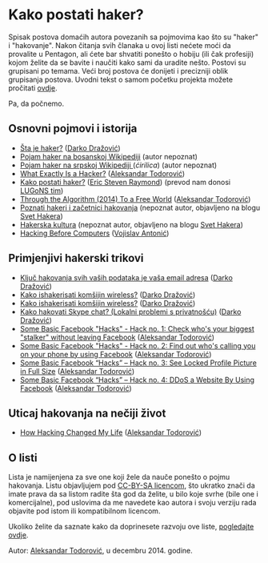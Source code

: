 # Kako postati haker?

Spisak postova domaćih autora povezanih sa pojmovima kao što su "haker" i "hakovanje". Nakon čitanja svih članaka u ovoj listi nećete moći da provalite u Pentagon, ali ćete bar shvatiti ponešto o hobiju (ili čak profesiji) kojom želite da se bavite i naučiti kako sami da uradite nešto. Postovi su grupisani po temama. Veći broj postova će donijeti i precizniji oblik grupisanja postova. Uvodni tekst o samom početku projekta možete pročitati [ovdje](https://aleksandartodorovic.wordpress.com/2014/12/17/dosta-kako-postati-haker-pitanja/).

Pa, da počnemo.

## Osnovni pojmovi i istorija

* [Šta je haker?](http://kompjuteras.com/sta-je-haker/) ([Darko Dražović](http://kompjuteras.com/))
* [Pojam haker na bosanskoj Wikipediji](https://bs.wikipedia.org/wiki/Haker) (autor nepoznat)
* [Pojam haker na srpskoj Wikipediji ](https://sr.wikipedia.org/wiki/%D0%A5%D0%B0%D0%BA%D0%B5%D1%80) (_ćirilica_) (autor nepoznat)
* [What Exactly Is a Hacker?](https://aleksandartodorovic.wordpress.com/2014/10/18/what-exactly-is-a-hacker/) ([Aleksandar Todorović](https://aleksandartodorovic.wordpress.com/))
* [Kako postati haker?](https://hacker.lugons.org/) ([Eric Steven Raymond](http://www.catb.org/~esr/)) (prevod nam donosi [LUGoNS tim](https://lugons.org/))
* [Through the Algorithm (2014) To a Free World](https://aleksandartodorovic.wordpress.com/2014/12/07/algorithm-to-a-free-world/) ([Aleksandar Todorović](https://aleksandartodorovic.wordpress.com/))
* [Poznati hakeri i začetnici hakovanja](http://svethakera.blogspot.com/2012/05/poznati-hakeri-i-zacetnici-hakovanja.html) (nepoznat autor, objavljeno na blogu [Svet Hakera](http://svethakera.blogspot.com/))
* [Hakerska kultura](http://svethakera.blogspot.com/2008/10/hakerska-kultura.html) (nepoznat autor, objavljeno na blogu  [Svet Hakera](http://svethakera.blogspot.com/))
* [Hacking Before Computers](https://www.youtube.com/watch?v=PrJLMlGWN4w) ([Vojislav Antonić](http://en.wikipedia.org/wiki/Voja_Antoni%C4%87))

## Primjenjivi hakerski trikovi

* [Ključ hakovanja svih vaših podataka je vaša email adresa](http://kompjuteras.com/email-adresa-kljuc-hakovanja-svih-vasih-podataka/) ([Darko Dražović](http://kompjuteras.com/))
* [Kako ishakerisati komšijin wireless?](http://kompjuteras.com/kako-ishakerisati-komsijin-wireless/) ([Darko Dražović](http://kompjuteras.com/))
* [Kako ishakerisati komšijin wireless?](http://kompjuteras.com/kako-ishakerisati-komsijin-wireless/) ([Darko Dražović](http://kompjuteras.com/))
* [Kako hakovati Skype chat? (Lokalni problemi s privatnošću)](http://kompjuteras.com/kako-hakovati-skype-chat-lokalni-problem-s-privatnoscu/) ([Darko Dražović](http://kompjuteras.com/))
* [Some Basic Facebook "Hacks" - Hack no. 1: Check who's your biggest "stalker" without leaving Facebook](https://aleksandartodorovic.wordpress.com/2014/11/13/facebook-hack-no1/) ([Aleksandar Todorović](https://aleksandartodorovic.wordpress.com/))
* [Some Basic Facebook "Hacks" - Hack no. 2: Find out who's calling you on your phone by using Facebook](https://aleksandartodorovic.wordpress.com/2014/11/13/facebook-hack-no2/)  ([Aleksandar Todorović](https://aleksandartodorovic.wordpress.com/))
* [Some Basic Facebook “Hacks” – Hack no. 3: See Locked Profile Picture in Full Size](https://aleksandartodorovic.wordpress.com/2014/11/20/facebook-hack-no3/) ([Aleksandar Todorović](https://aleksandartodorovic.wordpress.com/))
* [Some Basic Facebook “Hacks” – Hack no. 4: DDoS a Website By Using Facebook](https://aleksandartodorovic.wordpress.com/2014/12/15/facebook-hack-no4/) ([Aleksandar Todorović](https://aleksandartodorovic.wordpress.com/))

## Uticaj hakovanja na nečiji život

* [How Hacking Changed My Life](https://aleksandartodorovic.wordpress.com/2014/07/27/how-hacking-changed-my-life/) ([Aleksandar Todorović](https://aleksandartodorovic.wordpress.com/))

## O listi

Lista je namijenjena za sve one koji žele da nauče ponešto o pojmu hakovanja. Listu objavljujem pod [CC-BY-SA licencom](http://creativecommons.org/licenses/by-sa/4.0/), što ukratko znači da imate prava da sa listom radite šta god da želite, u bilo koje svrhe (bile one i komercijalne), pod uslovima da me navedete kao autora i svoju verziju rada objavite pod istom ili kompatibilnom licencom.

Ukoliko želite da saznate kako da doprinesete razvoju ove liste, [pogledajte ovdje](https://github.com/aleksandar-todorovic/kako-postati-haker/blob/master/kako_doprinijeti.md).

Autor: [Aleksandar Todorović](https://aleksandartodorovic.wordpress.com/), u decembru 2014. godine.
